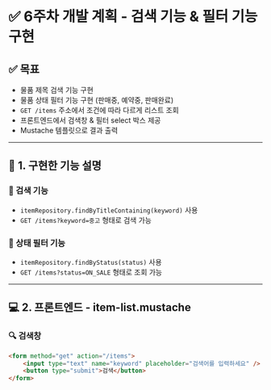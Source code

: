 # ✅ 6주차 개발 계획 - 검색 기능 & 필터 기능 구현

## ✅ 목표

- 물품 제목 검색 기능 구현
- 물품 상태 필터 기능 구현 (판매중, 예약중, 판매완료)
- `GET /items` 주소에서 조건에 따라 다르게 리스트 조회
- 프론트엔드에서 검색창 & 필터 select 박스 제공
- Mustache 템플릿으로 결과 출력

---

## 🔧 1. 구현한 기능 설명

### 📌 검색 기능

- `itemRepository.findByTitleContaining(keyword)` 사용
- `GET /items?keyword=중고` 형태로 검색 가능

### 📌 상태 필터 기능

- `itemRepository.findByStatus(status)` 사용
- `GET /items?status=ON_SALE` 형태로 조회 가능

---

## 💻 2. 프론트엔드 - item-list.mustache

### 🔍 검색창

```html
<form method="get" action="/items">
    <input type="text" name="keyword" placeholder="검색어를 입력하세요" />
    <button type="submit">검색</button>
</form>
